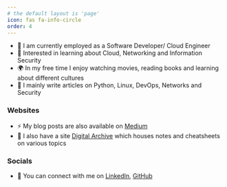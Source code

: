 ```yaml
---
# the default layout is 'page'
icon: fas fa-info-circle
order: 4
---
```


- 🏢 I am currently employed as a Software Developer/ Cloud Engineer
- 🌱 Interested in learning about Cloud, Networking and Information Security
- 🌍 In my free time I enjoy watching movies, reading books and learning about different cultures
- 📝 I mainly write articles on Python, Linux, DevOps, Networks and Security

### Websites

- ⚡ My blog posts are also available on [Medium](https://david-varghese.medium.com)
- 📒 I also have a site [Digital Archive](https://notes.davidvarghese.dev) which houses notes and cheatsheets on various topics

### Socials

- 🤝 You can connect with me on [LinkedIn](https://www.linkedin.com/in/david-varghese/), [GitHub](https://github.com/dvdmtw98)
